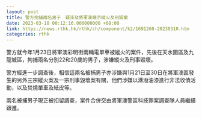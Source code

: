 ```yaml
---
layout: post
title: 警方拘捕兩名男子　疑涉及將軍澳幾宗縱火及刑毀案
date: 2023-03-10 00:12:16.000000000 +08:00
link: https://news.rthk.hk/rthk/ch/component/k2/1691260-20230310.htm
categories: rthk
---
```


警方就今年1月23日將軍澳彩明街兩輛電單車被縱火的案件，先後在天水圍區及九龍城區，拘捕兩名分別22和20歲的男子，涉嫌縱火及刑事毀壞。

警方經進一步調查後，相信這兩名被捕男子亦涉嫌與1月21日至30日在將軍澳區發生的另外三宗縱火案及一宗刑事毀壞案有關，他們涉嫌以淋潑油漆進行非法收債活動，以及焚燒單車及紙皮等。

兩名被捕男子現正被扣留調查，案件合併交由將軍澳警區科技罪案調查隊人員繼續跟進。
